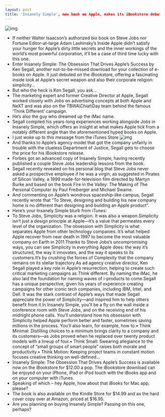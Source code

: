 ```yaml
---
layout: post
title: 'Insanely Simple', new book on Apple, makes its iBookstore debut
---
```

![img](http://media.idownloadblog.com/wp-content/uploads/2012/04/Insanely-Simple-by-Ken-Segall-book-cover.png)
* If neither Walter Isaacson’s authorized bio book on Steve Jobs nor Fortune Editor-at-large Adam Lashinsky’s Inside Apple didn’t satisfy your hunger for Apple’s dirty little secrets and the inner workings of the world’s most powerful corporation, it’ll be a case of third time lucky with this one.
* Enter Insanely Simple: The Obsession That Drives Apple’s Success by Ken Segall, another not-to-be-missed download for your collection of e-books on Apple. It just debuted on the iBookstore, offering a fascinating inside look at Apple’s secret weapon and also their corporate religion: simplicity…
* But who the heck is Ken Segall, you ask…
* The marketing expert and former Creative Director at Apple, Segall worked closely with Jobs on advertising concepts at both Apple and NeXT and was also on the TBWA\Chiat\Day team behind the famous ‘Think Different’ campaign.
* He’s also the guy who dreamed up the iMac name.
* Segall compiled his years-long experiences working alongside Jobs in Insanely Simple, which offers an insight at what makes Apple tick from a notably different angle than the aforementioned hyped books on Apple.
* I just woke up to this message from the iTunes Store
![img](http://media.idownloadblog.com/wp-content/uploads/2012/04/Ken-Segall-Apple-book-pre-orderavailable-for-download.jpg)
* And thanks to Apple’s agency model that got the company unfairly in trouble with the clueless Department of Justice, Segall gets to choose the price for his iBookstore release.
* Forbes got an advanced copy of Insanely Simple, having recently published a couple Steve Jobs leadership lessons from the book.
* Segall recently revealed on his personal blog that Steve Jobs never asked a prospective employee if he was a virgin, as suggested in Pirates of Silicon Valley, a 1999 made-for-television film directed by Martyn Burke and based on the book Fire in the Valley: The Making of The Personal Computer by Paul Freiberger and Michael Swaine.
* And commenting on Apple’s wondrous spaceship-like campus, Segall recently wrote that “To Steve, designing and building his new company home is no different than designing and building an Apple product”.
* Here’s your Insanely Simple blurb from iTunes:
* To Steve Jobs, Simplicity was a religion. It was also a weapon.Simplicity isn’t just a design principle at Apple—it’s a value that permeates every level of the organization. The obsession with Simplicity is what separates Apple from other technology companies. It’s what helped Apple recover from near death in 1997 to become the most valuable company on Earth in 2011.Thanks to Steve Jobs’s uncompromising ways, you can see Simplicity in everything Apple does: the way it’s structured, the way it innovates, and the way it speaks to its customers.It’s by crushing the forces of Complexity that the company remains on its stellar trajectory.As ad agency creative director, Ken Segall played a key role in Apple’s resurrection, helping to create such critical marketing campaigns as Think different. By naming the iMac, he also laid the foundation for naming waves of i-products to come.Segall has a unique perspective, given his years of experience creating campaigns for other iconic tech companies, including IBM, Intel, and Dell. It was the stark contrast of Apple’s ways that made Segall appreciate the power of Simplicity—and inspired him to help others benefit from it.In Insanely Simple, you’ll be a fly on the wall inside a conference room with Steve Jobs, and on the receiving end of his midnight phone calls. You’ll understand how his obsession with Simplicity helped Apple perform better and faster, sometimes saving millions in the process. You’ll also learn, for example, how to:• Think Minimal: Distilling choices to a minimum brings clarity to a company and its customers—as Jobs proved when he replaced over twenty product models with a lineup of four.• Think Small: Swearing allegiance to the concept of “small groups of smart people” raises both morale and productivity.• Think Motion: Keeping project teams in constant motion focuses creative thinking on well-defined…
* Insanely Simple: The Obsession That Drives Apple’s Success is available now on the iBookstore for $12.00 a pop. The iBookstore download can be enjoyed on your iPhone, iPad or iPod touch with the iBooks app and on your computer with iTunes.
* Speaking of which – hey Apple, how about that iBooks for Mac app, please?
* The book is also available on the Kindle Store for $14.99 and as the hard cover copy over at Amazon, priced at $16.95.
* Are you planning on buying Insanely Simple? Passing on this one, perhaps?

